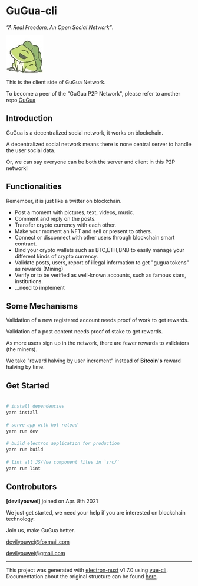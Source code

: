 # GuGua-cli

_“A Real Freedom, An Open Social Network”_.

![icon](./icon.jpg)

This is the client side of GuGua Network.

To become a peer of the "GuGua P2P Network", please refer to another repo
[GuGua](https://github.com/devilyouwei/gugua)

## Introduction

GuGua is a decentralized social network, it works on blockchain.

A decentralized social network means there is none central server to handle the
user social data.

Or, we can say everyone can be both the server and client in this P2P network!

## Functionalities

Remember, it is just like a twitter on blockchain.

-   Post a moment with pictures, text, videos, music.
-   Comment and reply on the posts.
-   Transfer crypto currency with each other.
-   Make your moment an NFT and sell or present to others.
-   Connect or disconnect with other users through blockchain smart contract.
-   Bind your crypto wallets such as BTC,ETH,BNB to easily manage your different
    kinds of crypto currency.
-   Validate posts, users, report of illegal information to get "gugua tokens"
    as rewards (Mining)
-   Verify or to be verified as well-known accounts, such as famous stars,
    institutions.
-   ...need to implement

## Some Mechanisms

Validation of a new registered account needs proof of work to get rewards.

Validation of a post content needs proof of stake to get rewards.

As more users sign up in the network, there are fewer rewards to validators (the
miners).

We take "reward halving by user increment" instead of **Bitcoin's** reward
halving by time.

## Get Started

```bash

# install dependencies
yarn install

# serve app with hot reload
yarn run dev

# build electron application for production
yarn run build

# lint all JS/Vue component files in `src/`
yarn run lint
```

## Controbutors

**[devilyouwei]** joined on Apr. 8th 2021

We just get started, we need your help if you are interested on blockchain
technology.

Join us, make GuGua better.

devilyouwei@foxmail.com

devilyouwei@gmail.com

---

This project was generated with
[electron-nuxt](https://github.com/michalzaq12/electron-nuxt) v1.7.0 using
[vue-cli](https://github.com/vuejs/vue-cli). Documentation about the original
structure can be found
[here](https://github.com/michalzaq12/electron-nuxt/blob/master/README.md).
